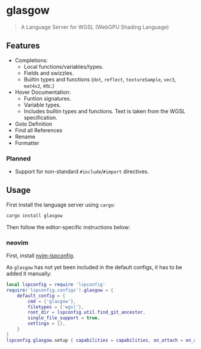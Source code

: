 
# glasgow

> A Language Server for WGSL (WebGPU Shading Language)


## Features

- Completions:
    - Local functions/variables/types.
    - Fields and swizzles.
    - Builtin types and functions (`dot`, `reflect`, `textureSample`, `vec3`, `mat4x2`, etc.)
- Hover Documentation:
    - Funtion signatures.
    - Variable types.
    - Includes builtin types and functions. Text is taken from the WGSL specification.
- Goto Definition
- Find all References
- Rename
- Formatter


### Planned

- Support for non-standard `#include`/`#import` directives.


## Usage

First install the language server using `cargo`:

```sh
cargo install glasgow
```

Then follow the editor-specific instructions below:

### neovim

First, install [nvim-lspconfig](https://github.com/neovim/nvim-lspconfig).

As `glasgow` has not yet been included in the default configs, it has to be
added it manually:

```lua
local lspconfig = require 'lspconfig'
require('lspconfig.configs').glasgow = {
    default_config = {
        cmd = {'glasgow'},
        filetypes = {'wgsl'},
        root_dir = lspconfig.util.find_git_ancestor,
        single_file_support = true,
        settings = {},
    }
}
lspconfig.glasgow.setup { capabilities = capabilities, on_attach = on_attach }
```

